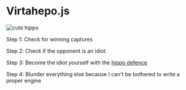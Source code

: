 # Virtahepo.js

![cute hippo](https://hips.hearstapps.com/ell.h-cdn.co/assets/17/22/1024x512/landscape-1496072343-fiona-hippo2.jpg?resize=1200:*)

Step 1: Check for winning captures

Step 2: Check if the opponent is an idiot

Step 3: Become the idiot yourself with the [hippo defence](https://en.wikipedia.org/wiki/Hippopotamus_Defence)

Step 4: Blunder everything else because I can't be bothered to write a proper engine
